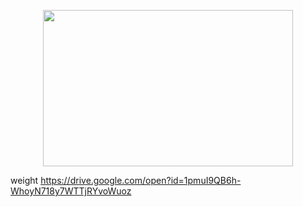 <p align="center">
  <img width="400" height="250" src="https://user-images.githubusercontent.com/25025173/51177457-37460a00-18f2-11e9-8858-9c51f6c987a1.gif">
</p>

weight https://drive.google.com/open?id=1pmuI9QB6h-WhoyN718y7WTTjRYvoWuoz
